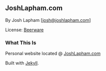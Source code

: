## JoshLapham.com

By Josh Lapham [josh@joshlapham.com]

License: [Beerware](https://en.wikipedia.org/wiki/Beerware)

### What This Is

Personal website located @ [JoshLapham.com](http://joshlapham.com)

Built with [Jekyll](http://jekyllrb.com/).
